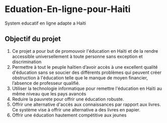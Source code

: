 # Eduation-En-ligne-pour-Haiti
System educatif en ligne adapte a Haiti

## Objectif du projet


1. Ce projet a pour but de promouvoir l'éducation en Haïti et de la rendre accessible universellement à toute personne sans exception et discrimination
2. Permettre à tout le peuple haïtien d’avoir accès à une excellent qualité d'éducation sans se soucier des différents problèmes qui peuvent créer obstruction à l'éducation telle que le manque de moyen financier, l’absence de professeur qualifié.
3. Utiliser la technologie informatique pour remettre l'éducation en  Haïti au même niveau que les pays avancés
4. Reduire la pauvrete pour offrir une éducation robuste.
5. Offrir une alternative d'accès aux connaissances par rapport aux livres. Ce système vise à offrir une alternative a des livres en papier.
6. Offrir une éducation hautement compétitive aux jeunes


